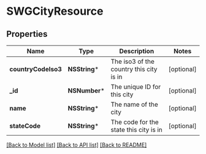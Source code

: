 # SWGCityResource

## Properties
Name | Type | Description | Notes
------------ | ------------- | ------------- | -------------
**countryCodeIso3** | **NSString*** | The iso3 of the country this city is in | [optional] 
**_id** | **NSNumber*** | The unique ID for this city | [optional] 
**name** | **NSString*** | The name of the city | [optional] 
**stateCode** | **NSString*** | The code for the state this city is in | [optional] 

[[Back to Model list]](../README.md#documentation-for-models) [[Back to API list]](../README.md#documentation-for-api-endpoints) [[Back to README]](../README.md)


